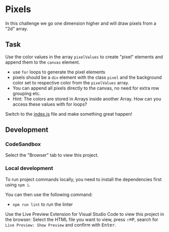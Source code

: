 # Pixels

In this challenge we go one dimension higher and will draw pixels from a "2d" array.

## Task

Use the color values in the array `pixelValues` to create "pixel" elements and append them to the `canvas` element.

- use `for` loops to generate the pixel elements
- pixels should be a `div` element with the class `pixel` and the background color set to respective color from the `pixelValues` array.
- You can append all pixels directly to the canvas, no need for extra row grouping etc.
- Hint: The colors are stored in Arrays inside another Array. How can you access these values with for loops?

Switch to the [index.js](./js/index.js) file and make something great happen!

## Development

### CodeSandbox

Select the "Browser" tab to view this project.

### Local development

To run project commands locally, you need to install the dependencies first using `npm i`.

You can then use the following command:

- `npm run lint` to run the linter

Use the Live Preview Extension for Visual Studio Code to view this project in the browser: Select the HTML file you want to view, press <kbd>⇧</kbd><kbd>⌘</kbd><kbd>P</kbd>, search for `Live Preview: Show Preview` and confirm with <kbd>Enter</kbd>.
